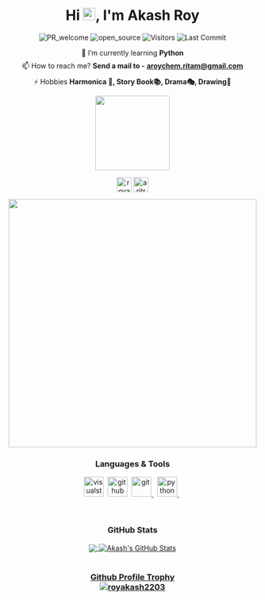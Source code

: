 <h1 align="center">Hi <img src="https://media.giphy.com/media/hvRJCLFzcasrR4ia7z/giphy.gif" width="25px">, I'm Akash Roy</h1>

<p align="center">
  <img alt="PR_welcome" src="https://img.shields.io/badge/PRs-welcome-brightgreen.svg?style=flat&logo=github" href="https://github.com/royakash2203">
  <img alt="open_source" src="https://badges.frapsoft.com/os/v2/open-source.svg?v=103" href="https://github.com/royakash2203">
  <img alt="Visitors" src="https://komarev.com/ghpvc/?username=royakash2203&style=flat&labelColor=black&logo=github&label=PROFILE+VIEWS&color=29bf12"/>
  <img alt="Last Commit" src="https://img.shields.io/github/last-commit/royakash2203/royakash2203?logo=markdown&label=LAST+UPDATE&color=29bf12&style=flat">
</p>

<div align="center">
  
  🌱 I’m currently learning **Python** </br>
  <img align="center" src="https://www.linkpicture.com/q/gold_ring.png" height="8"> </br>
  📫 How to reach me? **Send a mail to -**  **aroychem.ritam@gmail.com** </br>
  <img align="center" src="https://www.linkpicture.com/q/gold_ring.png" height="8"> </br>
  ⚡ Hobbies **Harmonica :musical_score:, Story Book📚, Drama🎭, Drawing🎨** </br>
  
</div>

<div align="center">
<p align="center">
  <img src="https://www.linkpicture.com/q/connect_with_me.png" width="150">
</p>
<p align="center">

<a href="https://www.facebook.com/profile.php?id=100014194080688" target="_blank"><img align="center" src="https://www.linkpicture.com/q/facebook_29.png" alt="royakash2203" height="30" width="30" /></a>
<a href="https://www.instagram.com/royritam_chem/" target="_blank"><img align="center" src="https://www.freeiconspng.com/thumbs/black-icon/black-instagram-icon-21.png" alt="aritraroy24" height="30" width="30" /></a>
</p>

</div>
<p align="center">
  <img align="center" src="https://www.linkpicture.com/q/gold_line.png" width="500">
</p>
<h3 align="center">Languages & Tools</h3>
<p align="center">
  <a href="https://code.visualstudio.com/" target="_blank"><img src="https://www.linkpicture.com/q/vscode.png" alt="visualstudiocode" height="40" width="40" /></a>&nbsp;
  <a href="https://github.com/" target="_blank"><img src="https://www.linkpicture.com/q/github_9.png" alt="github" height="40" width="40" /></a>&nbsp;
  <a href="https://git-scm.com/" target="_blank"> <img src="https://www.linkpicture.com/q/git_1.png" alt="git" width="40" height="40"/> </a>&nbsp;
  <a href="https://www.python.org/" target="_blank"> <img src="https://www.linkpicture.com/q/python_1.png" alt="python" width="40" height="40"/> </a>&nbsp;
</p>
</br>
<div align="center">
  
  <h3 align="center">GitHub Stats</h3>
  <a href="https://github.com/royakash2203/royakash2203">
  <img align="center" src="https://github-readme-stats.vercel.app/api/top-langs/?username=royakash2203&hide=java,html&title_color=ffffff&text_color=c9cacc&icon_color=2bbc8a&bg_color=1d1f21" />
  </a>
  <a href="https://github.com/royakash2203/royakash2203">
  <img align="center" src="https://github-readme-stats.vercel.app/api?username=royakash2203&show_icons=true&line_height=27&count_private=true&title_color=ffffff&text_color=c9cacc&icon_color=2bbc8a&bg_color=1d1f21" alt="Akash's GitHub Stats" />
  
</div>
</br>
<div align="center"> 
  
  <h3 align="center">Github Profile Trophy</3></br>
  <img align="center" src="https://github-profile-trophy.vercel.app/?username=royakash2203&no-frame=true&theme=juicyfresh&row=1" alt="royakash2203" />
  
</div>
